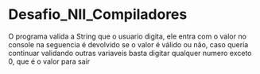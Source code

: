# Desafio_NII_Compiladores

O programa valida a String que o usuario digita, ele entra com o valor no console na seguencia é devolvido se o valor é válido ou não, caso queria continuar validando outras variaveis basta digitar 
qualquer numero exceto 0, que é o valor para sair 
